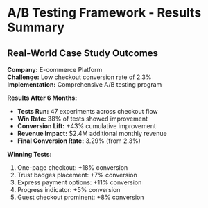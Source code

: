 # A/B Testing Framework - Results Summary

## Real-World Case Study Outcomes

**Company:** E-commerce Platform  
**Challenge:** Low checkout conversion rate of 2.3%  
**Implementation:** Comprehensive A/B testing program  

**Results After 6 Months:**
- **Tests Run:** 47 experiments across checkout flow
- **Win Rate:** 38% of tests showed improvement
- **Conversion Lift:** +43% cumulative improvement
- **Revenue Impact:** $2.4M additional monthly revenue
- **Final Conversion Rate:** 3.29% (from 2.3%)

**Winning Tests:**
1. One-page checkout: +18% conversion
2. Trust badges placement: +7% conversion
3. Express payment options: +11% conversion
4. Progress indicator: +5% conversion
5. Guest checkout prominent: +8% conversion
